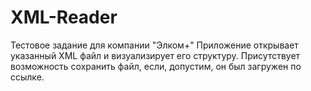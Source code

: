 # XML-Reader
Тестовое задание для компании "Элком+"
Приложение открывает указанный XML файл и визуализирует его структуру. Присутствует возможность сохранить файл, если, допустим, он был загружен по ссылке.
